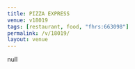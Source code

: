 ```yaml
---
title: PIZZA EXPRESS
venue: v18019
tags: [restaurant, food, "fhrs:663098"]
permalink: /v/18019/
layout: venue
---
```

null
